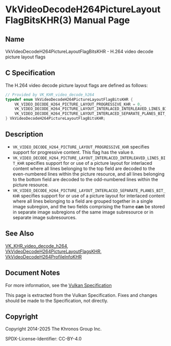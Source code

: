 # VkVideoDecodeH264PictureLayoutFlagBitsKHR(3) Manual Page

## Name

VkVideoDecodeH264PictureLayoutFlagBitsKHR - H.264 video decode picture layout flags



## [](#_c_specification)C Specification

The H.264 video decode picture layout flags are defined as follows:

```c++
// Provided by VK_KHR_video_decode_h264
typedef enum VkVideoDecodeH264PictureLayoutFlagBitsKHR {
    VK_VIDEO_DECODE_H264_PICTURE_LAYOUT_PROGRESSIVE_KHR = 0,
    VK_VIDEO_DECODE_H264_PICTURE_LAYOUT_INTERLACED_INTERLEAVED_LINES_BIT_KHR = 0x00000001,
    VK_VIDEO_DECODE_H264_PICTURE_LAYOUT_INTERLACED_SEPARATE_PLANES_BIT_KHR = 0x00000002,
} VkVideoDecodeH264PictureLayoutFlagBitsKHR;
```

## [](#_description)Description

- `VK_VIDEO_DECODE_H264_PICTURE_LAYOUT_PROGRESSIVE_KHR` specifies support for progressive content. This flag has the value `0`.
- `VK_VIDEO_DECODE_H264_PICTURE_LAYOUT_INTERLACED_INTERLEAVED_LINES_BIT_KHR` specifies support for or use of a picture layout for interlaced content where all lines belonging to the top field are decoded to the even-numbered lines within the picture resource, and all lines belonging to the bottom field are decoded to the odd-numbered lines within the picture resource.
- `VK_VIDEO_DECODE_H264_PICTURE_LAYOUT_INTERLACED_SEPARATE_PLANES_BIT_KHR` specifies support for or use of a picture layout for interlaced content where all lines belonging to a field are grouped together in a single image subregion, and the two fields comprising the frame **can** be stored in separate image subregions of the same image subresource or in separate image subresources.

## [](#_see_also)See Also

[VK\_KHR\_video\_decode\_h264](https://registry.khronos.org/vulkan/specs/latest/man/html/VK_KHR_video_decode_h264.html), [VkVideoDecodeH264PictureLayoutFlagsKHR](https://registry.khronos.org/vulkan/specs/latest/man/html/VkVideoDecodeH264PictureLayoutFlagsKHR.html), [VkVideoDecodeH264ProfileInfoKHR](https://registry.khronos.org/vulkan/specs/latest/man/html/VkVideoDecodeH264ProfileInfoKHR.html)

## [](#_document_notes)Document Notes

For more information, see the [Vulkan Specification](https://registry.khronos.org/vulkan/specs/latest/html/vkspec.html#VkVideoDecodeH264PictureLayoutFlagBitsKHR)

This page is extracted from the Vulkan Specification. Fixes and changes should be made to the Specification, not directly.

## [](#_copyright)Copyright

Copyright 2014-2025 The Khronos Group Inc.

SPDX-License-Identifier: CC-BY-4.0